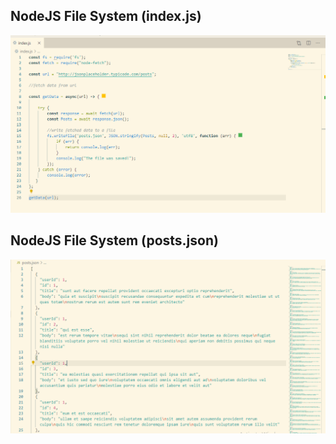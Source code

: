 ## NodeJS File System (index.js)

<img src="./images/node.PNG" alt="index.js image">

## NodeJS File System (posts.json)
<img src="./images/json.PNG" alt="json object image">